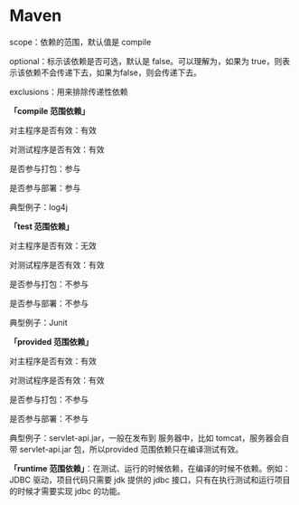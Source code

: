 # Maven

scope：依赖的范围，默认值是 compile

optional：标示该依赖是否可选，默认是 false。可以理解为，如果为 true，则表示该依赖不会传递下去，如果为false，则会传递下去。

exclusions：用来排除传递性依赖





**「compile 范围依赖」**

对主程序是否有效：有效

对测试程序是否有效：有效

是否参与打包：参与

是否参与部署：参与

典型例子：log4j

**「test 范围依赖」**

对主程序是否有效：无效

对测试程序是否有效：有效

是否参与打包：不参与

是否参与部署：不参与

典型例子：Junit

**「provided 范围依赖」**

对主程序是否有效：有效

对测试程序是否有效：有效

是否参与打包：不参与

是否参与部署：不参与

典型例子：servlet-api.jar，一般在发布到 服务器中，比如 tomcat，服务器会自带 servlet-api.jar 包，所以provided 范围依赖只在编译测试有效。

**「runtime 范围依赖」**：在测试、运行的时候依赖，在编译的时候不依赖。例如：JDBC 驱动，项目代码只需要 jdk 提供的 jdbc 接口，只有在执行测试和运行项目的时候才需要实现 jdbc 的功能。
